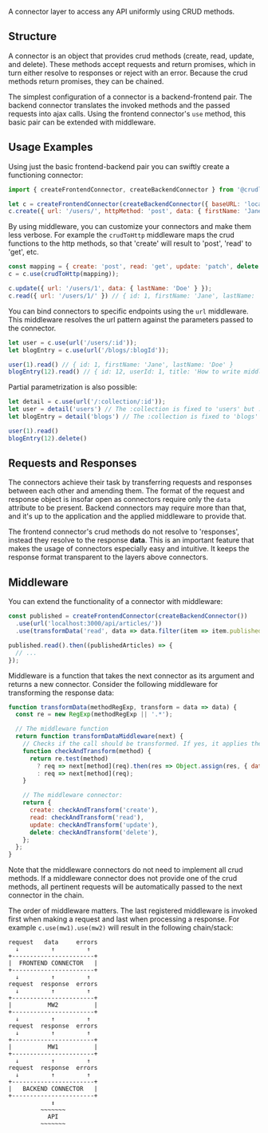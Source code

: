 A connector layer to access any API uniformly using CRUD methods.

## Structure

A connector is an object that provides crud methods (create, read, update, and delete). These methods accept requests and return promises, which in turn either resolve to responses or reject with an error. Because the crud methods return promises, they can be chained.

The simplest configuration of a connector is a backend-frontend pair. The backend connector translates the invoked methods and the passed requests into ajax calls. Using the frontend connector's `use` method, this basic pair can be extended with middleware.

## Usage Examples

Using just the basic frontend-backend pair you can swiftly create a functioning connector:

```js
import { createFrontendConnector, createBackendConnector } from '@crudlio/crudl-connectors-base';

let c = createFrontendConnector(createBackendConnector({ baseURL: 'localhost:3000/api/v1/' }));
c.create({ url: '/users/', httpMethod: 'post', data: { firstName: 'Jane' }});
```

By using middleware, you can customize your connectors and make them less verbose. For example the `crudToHttp` middleware maps the crud functions to the http methods, so that 'create' will result to 'post', 'read' to 'get', etc.

```js
const mapping = { create: 'post', read: 'get', update: 'patch', delete: 'delete' };
c = c.use(crudToHttp(mapping));

c.update({ url: '/users/1', data: { lastName: 'Doe' } });
c.read({ url: '/users/1/' }) // { id: 1, firstName: 'Jane', lastName: 'Doe' }
```

You can bind connectors to specific endpoints using the `url` middleware. This middleware resolves the url pattern against the parameters passed to the connector.

```js
let user = c.use(url('/users/:id'));
let blogEntry = c.use(url('/blogs/:blogId'));

user(1).read() // { id: 1, firstName: 'Jane', lastName: 'Doe' }
blogEntry(12).read() // { id: 12, userId: 1, title: 'How to write middleware' }
```

Partial parametrization is also possible:

```js
let detail = c.use(url('/:collection/:id'));
let user = detail('users') // The :collection is fixed to 'users' but :id is still open
let blogEntry = detail('blogs') // The :collection is fixed to 'blogs' but :id is still open

user(1).read()
blogEntry(12).delete()
```

## Requests and Responses

The connectors achieve their task by transferring requests and responses between each other and amending them. The format of the request and response object is insofar open as connectors require only the `data` attribute to be present. Backend connectors may require more than that, and it's up to the application and the applied middleware to provide that.

The frontend connector's crud methods do not resolve to 'responses', instead they resolve to the response **data**. This is an important feature that makes the usage of connectors especially easy and intuitive. It keeps the response format transparent to the layers above connectors.


## Middleware

You can extend the functionality of a connector with middleware:

```js
const published = createFrontendConnector(createBackendConnector())
  .use(url('localhost:3000/api/articles/'))
  .use(transformData('read', data => data.filter(item => item.published)))

published.read().then((publishedArticles) => {
  // ...
});
```

Middleware is a function that takes the next connector as its argument and returns a new connector. Consider the following middleware for transforming the response data:

```js
function transformData(methodRegExp, transform = data => data) {
  const re = new RegExp(methodRegExp || '.*');

  // The middleware function
  return function transformDataMiddleware(next) {
    // Checks if the call should be transformed. If yes, it applies the transform function
    function checkAndTransform(method) {
      return re.test(method)
        ? req => next[method](req).then(res => Object.assign(res, { data: transform(res.data) }))
        : req => next[method](req);
    }

    // The middleware connector:
    return {
      create: checkAndTransform('create'),
      read: checkAndTransform('read'),
      update: checkAndTransform('update'),
      delete: checkAndTransform('delete'),
    };
  };
}
```

Note that the middleware connectors do not need to implement all crud methods. If a middleware connector does not provide one of the crud methods, all pertinent requests will be automatically passed to the next connector in the chain.

The order of middleware matters. The last registered middleware is invoked first when making a request and last when processing a response. For example `c.use(mw1).use(mw2)` will result in the following chain/stack:
```
request   data     errors
  ↓         ↑         ↑
+-----------------------+
|  FRONTEND CONNECTOR   |
+-----------------------+
  ↓         ↑         ↑         
request  response  errors
  ↓         ↑         ↑
+-----------------------+
|          MW2          |
+-----------------------+
  ↓         ↑         ↑         
request  response  errors
  ↓         ↑         ↑
+-----------------------+
|          MW1          |
+-----------------------+
  ↓         ↑         ↑         
request  response  errors
  ↓         ↑         ↑
+-----------------------+
|   BACKEND CONNECTOR   |
+-----------------------+
            ↕                  
         ~~~~~~~           
           API              
         ~~~~~~~             
```
